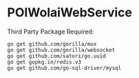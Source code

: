 # POIWolaiWebService

Third Party Package Required:

```
go get github.com/gorilla/mux
go get github.com/gorilla/websocket
go get github.com/satori/go.uuid
go get gopkg.in/redis.v3
go get github.com/go-sql-driver/mysql

```